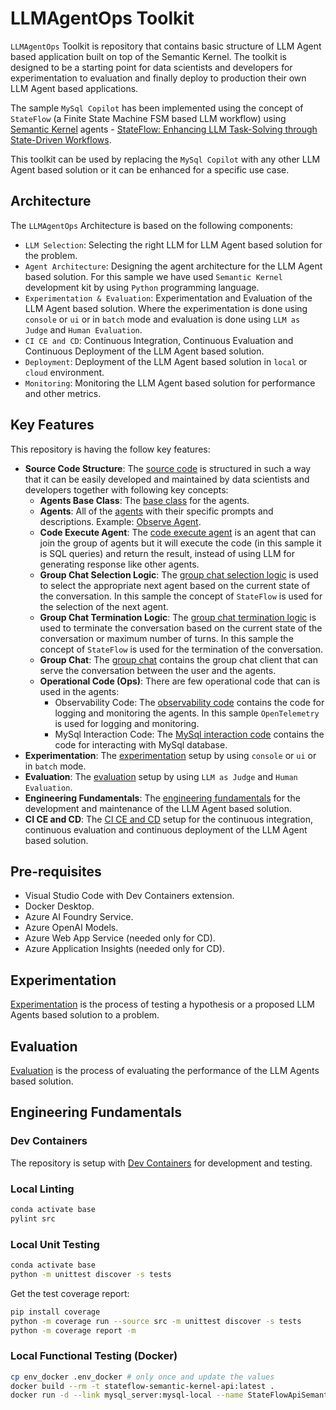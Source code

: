 # LLMAgentOps Toolkit

`LLMAgentOps` Toolkit is repository that contains basic structure of LLM Agent based application built on top of the Semantic Kernel. The toolkit is designed to be a starting point for data scientists and developers for experimentation to evaluation and finally deploy to production their own LLM Agent based applications.

The sample `MySql Copilot` has been implemented using the concept of `StateFlow` (a Finite State Machine FSM based LLM workflow) using [Semantic Kernel](https://learn.microsoft.com/en-us/semantic-kernel/overview/) agents - [StateFlow: Enhancing LLM Task-Solving through State-Driven Workflows](https://arxiv.org/abs/2403.11322).

This toolkit can be used by replacing the `MySql Copilot` with any other LLM Agent based solution or it can be enhanced for a specific use case.

## Architecture

The `LLMAgentOps` Architecture is based on the following components:

- `LLM Selection`: Selecting the right LLM for LLM Agent based solution for the problem.
- `Agent Architecture`: Designing the agent architecture for the LLM Agent based solution. For this sample we have used `Semantic Kernel` development kit by using `Python` programming language.
- `Experimentation & Evaluation`: Experimentation and Evaluation of the LLM Agent based solution. Where the experimentation is done using `console` or `ui` or in `batch` mode and evaluation is done using `LLM as Judge` and `Human Evaluation`.
- `CI CE and CD`: Continuous Integration, Continuous Evaluation and Continuous Deployment of the LLM Agent based solution.
- `Deployment`: Deployment of the LLM Agent based solution in `local` or `cloud` environment.
- `Monitoring`: Monitoring the LLM Agent based solution for performance and other metrics.

## Key Features

This repository is having the follow key features:

- **Source Code Structure**: The [source code](./src/) is structured in such a way that it can be easily developed and maintained by data scientists and developers together with following key concepts:
    - **Agents Base Class**: The [base class](./src/agents/base.py) for the agents.
    - **Agents**: All of the [agents](./src/agents/) with their specific prompts and descriptions. Example: [Observe Agent](./src/agents/observe.py).
    - **Code Execute Agent**: The [code execute agent](./src/agents/execute.py) is an agent that can join the group of agents but it will execute the code (in this sample it is SQL queries) and return the result, instead of using LLM for generating response like other agents.
    - **Group Chat Selection Logic**: The [group chat selection logic](./src/groupchat/state_flow_selection_strategy.py) is used to select the appropriate next agent based on the current state of the conversation. In this sample the concept of `StateFlow` is used for the selection of the next agent.
    - **Group Chat Termination Logic**: The [group chat termination logic](./src/groupchat/state_flow_termination_strategy.py) is used to terminate the conversation based on the current state of the conversation or maximum number of turns. In this sample the concept of `StateFlow` is used for the termination of the conversation.
    - **Group Chat**: The [group chat](./src/groupchat/state_flow_chat) contains the group chat client that can serve the conversation between the user and the agents.
    - **Operational Code (Ops)**: There are few operational code that can is used in the agents:
        - Observability Code: The [observability code](./src/logging) contains the code for logging and monitoring the agents. In this sample `OpenTelemetry` is used for logging and monitoring.
        - MySql Interaction Code: The [MySql interaction code](./src/mysql/execution_env.py) contains the code for interacting with MySql database.
- **Experimentation**: The [experimentation](./experimentation/) setup by using `console` or `ui` or in `batch` mode.
- **Evaluation**: The [evaluation](./evaluation/) setup by using `LLM as Judge` and `Human Evaluation`.
- **Engineering Fundamentals**: The [engineering fundamentals](#engineering-fundamentals) for the development and maintenance of the LLM Agent based solution.
- **CI CE and CD**: The [CI CE and CD](./.github/workflows/) setup for the continuous integration, continuous evaluation and continuous deployment of the LLM Agent based solution.

## Pre-requisites

- Visual Studio Code with Dev Containers extension.
- Docker Desktop.
- Azure AI Foundry Service.
- Azure OpenAI Models.
- Azure Web App Service (needed only for CD).
- Azure Application Insights (needed only for CD).

## Experimentation

[Experimentation](experimentation/README.md) is the process of testing a hypothesis or a proposed LLM Agents based solution to a problem.

## Evaluation

[Evaluation](evaluation/README.md) is the process of evaluating the performance of the LLM Agents based solution.

## Engineering Fundamentals

### Dev Containers

The repository is setup with [Dev Containers](https://code.visualstudio.com/docs/remote/containers) for development and testing.

### Local Linting

```bash
conda activate base
pylint src
```

### Local Unit Testing

```bash
conda activate base
python -m unittest discover -s tests
```

Get the test coverage report:

```bash
pip install coverage
python -m coverage run --source src -m unittest discover -s tests
python -m coverage report -m
```

### Local Functional Testing (Docker)

```bash
cp env_docker .env_docker # only once and update the values
docker build --rm -t stateflow-semantic-kernel-api:latest .
docker run -d --link mysql_server:mysql-local --name StateFlowApiSemanticKernel -p 8085:8000 --env-file .env_docker stateflow-semantic-kernel-api:latest
```
